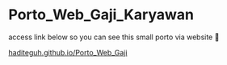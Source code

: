 # Porto_Web_Gaji_Karyawan
access link below so you can see this small porto via website 🥳

[haditeguh.github.io/Porto_Web_Gaji](https://haditeguh.github.io/Porto_Web_Gaji_Karyawan/)
